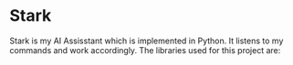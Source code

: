 # Stark
Stark is my AI Assisstant which is implemented in Python. It listens to my commands and work accordingly. 
The libraries used for this project are:
